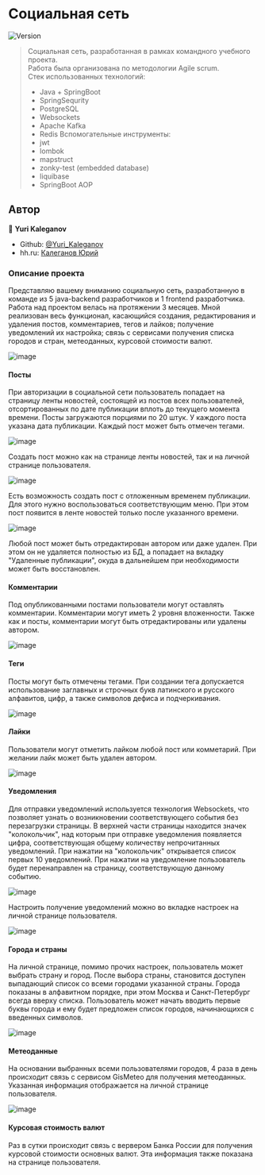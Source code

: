 # Социальная сеть
![Version](https://img.shields.io/badge/version-1.0-blue.svg?cacheSeconds=2592000)

> Социальная сеть, разработанная в рамках командного учебного проекта.<br>
> Работа была организована по методологии Agile scrum.<br>
> Стек использованных технологий: 
> - Java + SpringBoot
> - SpringSequrity
> - PostgreSQL
> - Websockets
> - Apache Kafka
> - Redis
> Вспомогательные инструменты: 
> - jwt
> - lombok
> - mapstruct
> - zonky-test (embedded database)
> - liquibase
> - SpringBoot AOP



## Автор

👤 **Yuri Kaleganov**

* Github: [@Yuri_Kaleganov](https://github.com/Hebsat)
* hh.ru: [Калеганов Юрий](https://spb.hh.ru/resume/aa543f3dff06879f010039ed1f6f4948624661)

### Описание проекта
Представляю вашему вниманию социальную сеть, разработанную в команде из 5 java-backend разработчиков и 1 frontend разработчика. Работа над проектом велась на протяжении 3 месяцев. Мной реализован весь функционал, касающийся создания, редактирования и удаления постов, комментариев, тегов и лайков; получение уведомлений их настройка; связь с сервисами получения списка городов и стран, метеоданных, курсовой стоимости валют.

![image](https://user-images.githubusercontent.com/109655199/224539259-8e4153f9-3765-4757-8992-0fde4ef1c66b.png)

#### Посты
При авторизации в социальной сети пользователь попадает на страницу ленты новостей, состоящей из постов всех пользователей, отсортированных по дате публикации вплоть до текущего момента времени. Посты загружаются порциями по 20 штук. У каждого поста указана дата публикации. Каждый пост может быть отмечен тегами. 

![image](https://user-images.githubusercontent.com/109655199/224539521-3e9285d4-5a04-4a0b-bb6c-a7e9426b1e93.png)

Создать пост можно как на странице ленты новостей, так и на личной странице пользователя.

![image](https://user-images.githubusercontent.com/109655199/224539882-71a26edf-8468-4893-b423-20d415072b5b.png)

Есть возможность создать пост с отложенным временем публикации. Для этого нужно воспользоваться соответствующим меню. При этом пост появится в ленте новостей только после указанного времени.

![image](https://user-images.githubusercontent.com/109655199/224540033-5027a53c-9eac-4667-a1fa-cb231b8c1b7c.png)

Любой пост может быть отредактирован автором или даже удален. При этом он не удаляется полностью из БД, а попадает на вкладку "Удаленные публикации", окуда в дальнейшем при необходимости может быть восстановлен.

#### Комментарии
Под опубликованными постами пользователи могут оставлять комментарии. Комментарии могут иметь 2 уровня вложенности. Также как и посты, комментарии могут быть отредактированы или удалены автором.

![image](https://user-images.githubusercontent.com/109655199/224540393-2e44715f-3cd5-416a-95bc-4d0f97aeeffc.png)

#### Теги
Посты могут быть отмечены тегами. При создании тега допускается использование заглавных и строчных букв латинского и русского алфавитов, цифр, а также символов дефиса и подчеркивания.

![image](https://user-images.githubusercontent.com/109655199/224540743-c61dfd38-ec11-4394-922b-49295fa62278.png)

#### Лайки
Пользователи могут отметить лайком любой пост или комметарий. При желании лайк может быть удален автором.

![image](https://user-images.githubusercontent.com/109655199/224540854-fa692997-9589-403f-b773-5ca94ae75144.png)

#### Уведомления
Для отправки уведомлений используется технология Websockets, что позволяет узнать о возникновении соответствующего события без перезагрузки страницы. В верхней части страницы находится значек "колокольчик", над которым при отправке уведомления появляется цифра, соответствующая общему количеству непрочитанных уведомлений. При нажатии на "колокольчик" открывается список первых 10 уведомлений. При нажатии на уведомление пользователь будет перенаправлен на страницу, соответствующую данному событию.

![image](https://user-images.githubusercontent.com/109655199/224541349-7d413aa1-6668-4a8a-9171-ca92aec09f3b.png)

Настроить получение уведомлений можно во вкладке настроек на личной странице пользователя.

![image](https://user-images.githubusercontent.com/109655199/224541467-a31d3a4d-4297-4928-bcf0-27b2331ef3fc.png)

#### Города и страны
На личной странице, помимо прочих настроек, пользователь может выбрать страну и город. После выбора страны, становится доступен выпадающий список со всеми городами указанной страны. Города показаны в алфавитном порядке, при этом Москва и Санкт-Петербург всегда вверху списка. Пользователь может начать вводить первые буквы города и ему будет предложен список городов, начинающихся с введенных символов.

![image](https://user-images.githubusercontent.com/109655199/224541781-48d67a58-c85a-4ac4-b43b-6151aa458ca8.png)

#### Метеоданные
На основании выбранных всеми пользователями городов, 4 раза в день происходит связь с сервисом GisMeteo для получения метеоданных. Указанная информация отображается на личной странице пользователя.

![image](https://user-images.githubusercontent.com/109655199/224542139-a589bd77-6273-4c2c-8edd-db862f0830ae.png)

#### Курсовая стоимость валют
Раз в сутки происходит связь с вервером Банка России для получения курсовой стоимости основных валют. Эта информация также показана на странице пользователя.

